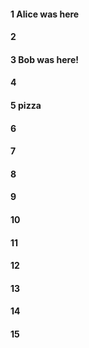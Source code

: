 #### 1 Alice was here
#### 2
#### 3 Bob was here!
#### 4
#### 5 pizza
#### 6
#### 7
#### 8
#### 9
#### 10
#### 11
#### 12
#### 13
#### 14
#### 15
